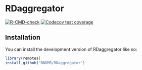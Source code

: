 
<!-- README.md is generated from README.Rmd. Please edit that file -->

# RDaggregator

<!-- badges: start -->

[![R-CMD-check](https://github.com/BNDMR/RDaggregator/actions/workflows/R-CMD-check.yaml/badge.svg)](https://github.com/BNDMR/RDaggregator/actions/workflows/R-CMD-check.yaml)
[![Codecov test
coverage](https://codecov.io/gh/BNDMR/RDaggregator/graph/badge.svg)](https://app.codecov.io/gh/BNDMR/RDaggregator)
<!-- badges: end -->

<!-- The goal of RDaggregator is to ... -->

## Installation

You can install the development version of RDaggregator like so:

``` r
library(remotes)
install_github('BNDMR/RDaggregator')
```
